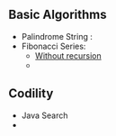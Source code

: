 ## Basic Algorithms
* Palindrome String : 
* Fibonacci Series: 
  * [Without recursion](src/test/java/BasicAlgorithms/FibonacciSeries1.java)
  * 

## Codility
* Java Search 
* 